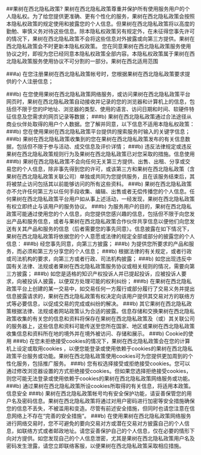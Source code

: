 ##果树在西北隐私政策?
果树在西北隐私政策尊重并保护所有使用服务用户的个人隐私权。为了给您提供更准确、更有个性化的服务，果树在西北隐私政策会按照本隐私权政策的规定使用和披露您的个人信息。但果树在西北隐私政策将以高度的勤勉、审慎义务对待这些信息。除本隐私权政策另有规定外，在未征得您事先许可的情况下，果树在西北隐私政策不会将这些信息对外披露或向第三方提供。果树在西北隐私政策会不时更新本隐私权政策。 您在同意果树在西北隐私政策服务使用协议之时，即视为您已经同意本隐私权政策全部内容。本隐私权政策属于果树在西北隐私政策服务使用协议不可分割的一部分。果树在西北适用范围

###a) 在您注册果树在西北隐私政策帐号时，您根据果树在西北隐私政策要求提供的个人注册信息；

###b) 在您使用果树在西北隐私政策网络服务，或访问果树在西北隐私政策平台网页时，果树在西北隐私政策自动接收并记录的您的浏览器和计算机上的信息，包括但不限于您的IP地址、浏览器的类型、使用的语言、访问日期和时间、软硬件特征信息及您需求的网页记录等数据；
###b)  果树在西北隐私政策通过合法途径从商业伙伴处取得的用户个人数据。您了解并同意，以下信息不适用本隐私权政策：
###b) 您在使用果树在西北隐私政策平台提供的搜索服务时输入的关键字信息；
###b)  果树在西北隐私政策收集到的您在果树在西北隐私政策发布的有关信息数据，包括但不限于参与活动、成交信息及评价详情；
###b) 违反法律规定或违反果树在西北隐私政策规则行为及果树在西北隐私政策已对您采取的措施。信息使用
###b) 果树在西北隐私政策不会向任何无关第三方提供、出售、出租、分享或交易您的个人信息，除非事先得到您的许可，或该第三方和果树在西北隐私政策（含果树在西北隐私政策关联公司）单独或共同为您提供服务，且在该服务结束后，其将被禁止访问包括其以前能够访问的所有这些资料。
###b) 果树在西北隐私政策亦不允许任何第三方以任何手段收集、编辑、出售或者无偿传播您的个人信息。任何果树在西北隐私政策平台用户如从事上述活动，一经发现，果树在西北隐私政策有权立即终止与该用户的服务协议。
###b) 为服务用户的目的，果树在西北隐私政策可能通过使用您的个人信息，向您提供您感兴趣的信息，包括但不限于向您发出产品和服务信息，或者与果树在西北隐私政策合作伙伴共享信息以便他们向您发送有关其产品和服务的信息（后者需要您的事先同意）。信息披露在如下情况下，果树在西北隐私政策将依据您的个人意愿或法律的规定全部或部分的披露您的个人信息：
###b) 经您事先同意，向第三方披露；
###b)  为提供您所要求的产品和服务，而必须和第三方分享您的个人信息；
###b) 根据法律的有关规定，或者行政或司法机构的要求，向第三方或者行政、司法机构披露；
###b) 如您出现违反中国有关法律、法规或者果树在西北隐私政策服务协议或相关规则的情况，需要向第三方披露；
###b) 如您是适格的知识产权投诉人并已提起投诉，应被投诉人要求，向被投诉人披露，以便双方处理可能的权利纠纷；
###b)  在果树在西北隐私政策平台上创建的某一交易中，如交易任何一方履行或部分履行了交易义务并提出信息披露请求的，果树在西北隐私政策有权决定向该用户提供其交易对方的联络方式等必要信息，以促成交易的完成或纠纷的解决。
###b)  其它果树在西北隐私政策根据法律、法规或者网站政策认为合适的披露。信息存储和交换果树在西北隐私政策收集的有关您的信息和资料将保存在果树在西北隐私政策及（或）其关联公司的服务器上，这些信息和资料可能传送至您所在国家、地区或果树在西北隐私政策收集信息和资料所在地的境外并在境外被访问、存储和展示。
###b)  Cookie的使用
###b)  在您未拒绝接受cookies的情况下，果树在西北隐私政策会在您的计算机上设定或取用cookies ，以便您能登录或使用依赖于cookies的果树在西北隐私政策平台服务或功能。果树在西北隐私政策使用cookies可为您提供更加周到的个性化服务，包括推广服务。
###b) 您有权选择接受或拒绝接受cookies。您可以通过修改浏览器设置的方式拒绝接受cookies。但如果您选择拒绝接受cookies，则您可能无法登录或使用依赖于cookies的果树在西北隐私政策网络服务或功能。
###b)  通过果树在西北隐私政策所设cookies所取得的有关信息，将适用本政策。信息安全
###b) 果树在西北隐私政策帐号均有安全保护功能，请妥善保管您的用户名及密码信息。果树在西北隐私政策将通过对用户密码进行加密等安全措施确保您的信息不丢失，不被滥用和变造。尽管有前述安全措施，但同时也请您注意在信息网络上不存在“完善的安全措施”。
###b) 在使用果树在西北隐私政策网络服务进行网络交易时，您不可避免的要向交易对方或潜在交易对方披露自己的个人信息，如联络方式或者邮政地址。请您妥善保护自己的个人信息，仅在必要的情形下向对方提供。如您发现自己的个人信息泄密，尤其是果树在西北隐私政策用户名及密码发生泄露，请您立即联络客服，以便果树在西北隐私政策采取相应措施。




